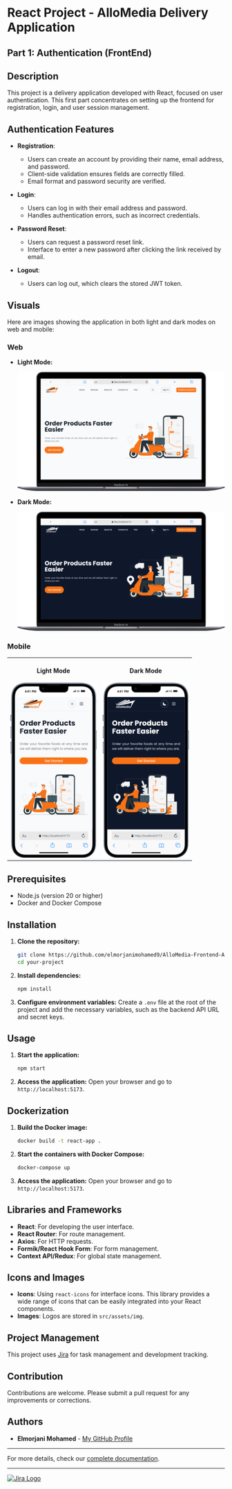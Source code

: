 # React Project - AlloMedia Delivery Application

## Part 1: Authentication (FrontEnd)

## Description

This project is a delivery application developed with React, focused on user authentication. This first part concentrates on setting up the frontend for registration, login, and user session management.

## Authentication Features

- **Registration**:

  - Users can create an account by providing their name, email address, and password.
  - Client-side validation ensures fields are correctly filled.
  - Email format and password security are verified.

- **Login**:

  - Users can log in with their email address and password.
  - Handles authentication errors, such as incorrect credentials.

- **Password Reset**:

  - Users can request a password reset link.
  - Interface to enter a new password after clicking the link received by email.

- **Logout**:

  - Users can log out, which clears the stored JWT token.

## Visuals

Here are images showing the application in both light and dark modes on web and mobile:

### Web

- **Light Mode:**

  ![Web Light Mode](document/img/web-light.png)

- **Dark Mode:**

  ![Web Dark Mode](document/img/web-dark.png)

### Mobile

<div align="center">
  <table style="border: none;">
    <tr>
      <td style="border: none; text-align: center;">
        <h4>Light Mode</h4>
        <img src="document/img/mobile-light.png" alt="Mobile Light Mode" width="200">
      </td>
      <td style="border: none; text-align: center;">
        <h4>Dark Mode</h4>
        <img src="document/img/mobile-dark.png" alt="Mobile Dark Mode" width="200">
      </td>
    </tr>
  </table>
</div>

## Prerequisites

- Node.js (version 20 or higher)
- Docker and Docker Compose

## Installation

1. **Clone the repository:**

   ```bash
   git clone https://github.com/elmorjanimohamed9/AlloMedia-Frontend-Auth
   cd your-project
   ```

2. **Install dependencies:**

   ```bash
   npm install
   ```

3. **Configure environment variables:**
   Create a `.env` file at the root of the project and add the necessary variables, such as the backend API URL and secret keys.

## Usage

1. **Start the application:**

   ```bash
   npm start
   ```

2. **Access the application:**
   Open your browser and go to `http://localhost:5173`.

## Dockerization

1. **Build the Docker image:**

   ```bash
   docker build -t react-app .
   ```

2. **Start the containers with Docker Compose:**

   ```bash
   docker-compose up
   ```

3. **Access the application:**
   Open your browser and go to `http://localhost:5173`.

## Libraries and Frameworks

- **React**: For developing the user interface.
- **React Router**: For route management.
- **Axios**: For HTTP requests.
- **Formik/React Hook Form**: For form management.
- **Context API/Redux**: For global state management.

## Icons and Images

- **Icons**: Using `react-icons` for interface icons. This library provides a wide range of icons that can be easily integrated into your React components.
- **Images**: Logos are stored in `src/assets/img`.

## Project Management

This project uses [Jira](https://elmorjanimohamed.atlassian.net/jira/software/projects/AFA/boards/4) for task management and development tracking.

## Contribution

Contributions are welcome. Please submit a pull request for any improvements or corrections.

## Authors

- **Elmorjani Mohamed** - [My GitHub Profile](https://github.com/elmorjanimohamed9)

---

For more details, check our [complete documentation](https://elmorjanimohamed.atlassian.net/jira/software/projects/AFA/boards/4).

---

[![Jira Logo](https://upload.wikimedia.org/wikipedia/commons/8/82/Jira_%28Software%29_logo.svg)](https://elmorjanimohamed.atlassian.net/jira/software/projects/AFA/boards/4)
